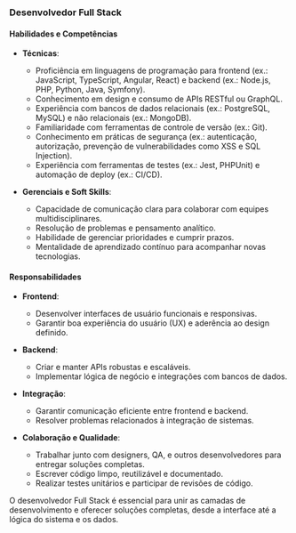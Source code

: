 ### **Desenvolvedor Full Stack**  

#### **Habilidades e Competências**  
- **Técnicas**:  
  - Proficiência em linguagens de programação para frontend (ex.: JavaScript, TypeScript, Angular, React) e backend (ex.: Node.js, PHP, Python, Java, Symfony).  
  - Conhecimento em design e consumo de APIs RESTful ou GraphQL.  
  - Experiência com bancos de dados relacionais (ex.: PostgreSQL, MySQL) e não relacionais (ex.: MongoDB).  
  - Familiaridade com ferramentas de controle de versão (ex.: Git).  
  - Conhecimento em práticas de segurança (ex.: autenticação, autorização, prevenção de vulnerabilidades como XSS e SQL Injection).  
  - Experiência com ferramentas de testes (ex.: Jest, PHPUnit) e automação de deploy (ex.: CI/CD).  

- **Gerenciais e Soft Skills**:  
  - Capacidade de comunicação clara para colaborar com equipes multidisciplinares.  
  - Resolução de problemas e pensamento analítico.  
  - Habilidade de gerenciar prioridades e cumprir prazos.  
  - Mentalidade de aprendizado contínuo para acompanhar novas tecnologias.  

#### **Responsabilidades**  
- **Frontend**:  
  - Desenvolver interfaces de usuário funcionais e responsivas.  
  - Garantir boa experiência do usuário (UX) e aderência ao design definido.  

- **Backend**:  
  - Criar e manter APIs robustas e escaláveis.  
  - Implementar lógica de negócio e integrações com bancos de dados.  

- **Integração**:  
  - Garantir comunicação eficiente entre frontend e backend.  
  - Resolver problemas relacionados à integração de sistemas.  

- **Colaboração e Qualidade**:  
  - Trabalhar junto com designers, QA, e outros desenvolvedores para entregar soluções completas.  
  - Escrever código limpo, reutilizável e documentado.  
  - Realizar testes unitários e participar de revisões de código.  

O desenvolvedor Full Stack é essencial para unir as camadas de desenvolvimento e oferecer soluções completas, desde a interface até a lógica do sistema e os dados.
